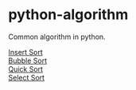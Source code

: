 # python-algorithm
Common algorithm in python.

[Insert Sort](https://github.com/medisean/python-algorithm/blob/master/insert_sort.py)</br>
[Bubble Sort](https://github.com/medisean/python-algorithm/blob/master/bubble_sort.py)</br>
[Quick Sort](https://github.com/medisean/python-algorithm/blob/master/quick_sort.py)</br>
[Select Sort](https://github.com/medisean/python-algorithm/blob/master/select_sort.py)</br>